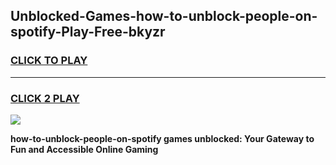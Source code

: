 
## Unblocked-Games-how-to-unblock-people-on-spotify-Play-Free-bkyzr
<h3>
<a href="https://premium76.site?title=how-to-unblock-people-on-spotify&ref=23A">CLICK TO PLAY</a></h3>
<hr>

<h3>
<a href="https://premium76.site?title=how-to-unblock-people-on-spotify&ref=23A">CLICK 2 PLAY</a>
  
</h3>

<a href="https://premium76.site?title=how-to-unblock-people-on-spotify&ref=23A"><img src="https://clearcache.store/games.png"></a>


**how-to-unblock-people-on-spotify games unblocked: Your Gateway to Fun and Accessible Online Gaming**
